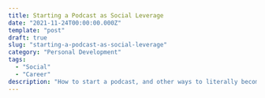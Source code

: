 ```yaml
---
title: Starting a Podcast as Social Leverage
date: "2021-11-24T00:00:00.000Z"
template: "post"
draft: true
slug: "starting-a-podcast-as-social-leverage"
category: "Personal Development"
tags:
  - "Social"
  - "Career"
description: "How to start a podcast, and other ways to literally become a walking stereotype: The real podcast was the friends we made along the way."
---
```

  
